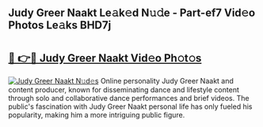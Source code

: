 ## Judy Greer Naakt Le𝚊k𝚎d N𝚞𝚍e - Part-ef7 Vid𝚎o Photos Le𝚊ks BHD7j

# <h2><a href="http://fb1ks4k.evod.top/?m=Judy+Greer+Naakt">🔗 👉🔴 Judy Greer Naakt Vid𝚎o Ph𝚘t𝚘s</a></h2>

[![Judy Greer Naakt N𝚞d𝚎s](https://i.imgur.com/8V9OHl7.gif)](http://fb1ks4k.evod.top/?m=Judy+Greer+Naakt)
Online personality Judy Greer Naakt and content producer, known for disseminating dance and lifestyle content through solo and collaborative dance performances and brief videos. The public's fascination with Judy Greer Naakt personal life has only fueled his popularity, making him a more intriguing public figure. 
